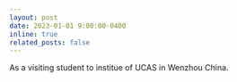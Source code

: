 ```yaml
---
layout: post
date: 2023-01-01 9:00:00-0400
inline: true
related_posts: false
---
```


As a visiting student to institue of UCAS in Wenzhou China.
